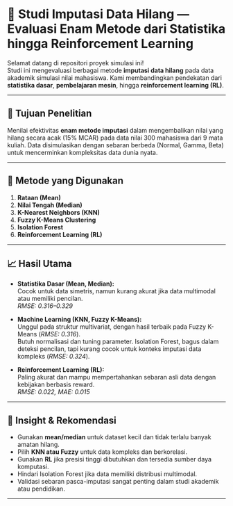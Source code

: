# 🧠 Studi Imputasi Data Hilang — Evaluasi Enam Metode dari Statistika hingga Reinforcement Learning

Selamat datang di repositori proyek simulasi ini!  
Studi ini mengevaluasi berbagai metode **imputasi data hilang** pada data akademik simulasi nilai mahasiswa. Kami membandingkan pendekatan dari **statistika dasar**, **pembelajaran mesin**, hingga **reinforcement learning (RL)**.

---

## 🎯 Tujuan Penelitian

Menilai efektivitas **enam metode imputasi** dalam mengembalikan nilai yang hilang secara acak (15% MCAR) pada data nilai 300 mahasiswa dari 9 mata kuliah. Data disimulasikan dengan sebaran berbeda (Normal, Gamma, Beta) untuk mencerminkan kompleksitas data dunia nyata.

---

## 🔬 Metode yang Digunakan

1. **Rataan (Mean)**
2. **Nilai Tengah (Median)**
3. **K-Nearest Neighbors (KNN)**
4. **Fuzzy K-Means Clustering**
5. **Isolation Forest**
6. **Reinforcement Learning (RL)**

---

## 📈 Hasil Utama

- **Statistika Dasar (Mean, Median):**  
  Cocok untuk data simetris, namun kurang akurat jika data multimodal atau memiliki pencilan.  
  *RMSE: 0.316–0.329*

- **Machine Learning (KNN, Fuzzy K-Means):**  
  Unggul pada struktur multivariat, dengan hasil terbaik pada Fuzzy K-Means (*RMSE: 0.316*).  
  Butuh normalisasi dan tuning parameter. Isolation Forest, bagus dalam deteksi pencilan,
  tapi kurang cocok untuk konteks imputasi data kompleks (*RMSE: 0.324*).

- **Reinforcement Learning (RL):**  
  Paling akurat dan mampu mempertahankan sebaran asli data dengan kebijakan berbasis reward.  
  *RMSE: 0.022, MAE: 0.015*

---

## 📌 Insight & Rekomendasi

- Gunakan **mean/median** untuk dataset kecil dan tidak terlalu banyak amatan hilang.
- Pilih **KNN atau Fuzzy** untuk data kompleks dan berkorelasi.
- Gunakan **RL** jika presisi tinggi dibutuhkan dan tersedia sumber daya komputasi.
- Hindari Isolation Forest jika data memiliki distribusi multimodal.
- Validasi sebaran pasca-imputasi sangat penting dalam studi akademik atau pendidikan.

---

